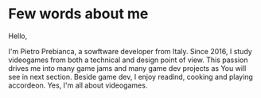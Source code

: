 # Few words about me

Hello,

I'm Pietro Prebianca, a sowftware developer from Italy.
Since 2016, I study videogames from both a technical and design point of view.
This passion drives me into many game jams and many game dev projects as You will see in next section.
Beside game dev, I enjoy readind, cooking and playing accordeon.
Yes, I'm all about videogames.

